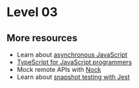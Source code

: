 ---
---
# Level 03


## More resources

* Learn about [asynchronous JavaScript](https://developer.mozilla.org/en-US/docs/Learn/JavaScript/Asynchronous)
* [TypeScript for JavaScript programmers](https://www.typescriptlang.org/docs/handbook/typescript-in-5-minutes.html)
* Mock remote APIs with [Nock](https://github.com/nock/nock)
* Learn about [snapshot testing with Jest](https://jestjs.io/docs/en/snapshot-testing)
